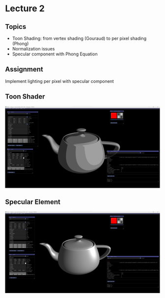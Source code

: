 # Lecture 2

## Topics

* Toon Shading: from vertex shading (Gouraud) to per pixel shading (Phong)
* Normalization issues
* Specular component with Phong Equation

## Assignment

Implement lighting per pixel with specular component

## Toon Shader

<p align="center">
  <img  src="images/img2.png">
</p>

## Specular Element

<p align="center">
  <img  src="images/img.png">
</p>